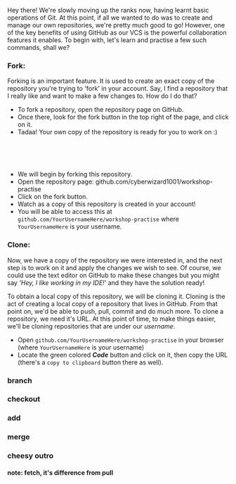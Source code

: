 
Hey there! We're slowly moving up the ranks now, having learnt basic operations of Git. At this point, if all we wanted to do was to create and manage our own repositories, we're pretty much good to go! However, one of the key benefits of using GitHub as our VCS is the powerful collaboration features it enables. To begin with, let's learn and practise a few such commands, shall we?

### Fork:
Forking is an important feature. It is used to create an exact copy of the repository you're trying to 'fork' in your account. Say, I find a repository that I really like and want to make a few changes to. How do I do that?

- To fork a repository, open the repository page on GitHub. 
- Once there, look for the fork button in the top right of the page, and click on it. 
- Tadaa! Your own copy of the repository is ready for you to work on :)

<br> <br> <br> 

- We will begin by forking this repository. 
- Open the repository page: github.com/cyberwizard1001/workshop-practise
- Click on the fork button.
- Watch as a copy of this repository is created in your account! 
- You will be able to access this at `github.com/YourUsernameHere/workshop-practise`
where `YourUsernameHere` is your username. 

### Clone: 
Now, we have a copy of the repository we were interested in, and the next step is to work on it and apply the changes we wish to see. Of course, we could use the text editor on GitHub to make these changes but you might say *'Hey, I like working in my IDE!'* and they have the solution ready!

To obtain a local copy of this repository, we will be cloning it. Cloning is the act of creating a local copy of a repository that lives in GitHub. From that point on, we'd be able to push, pull, commit and do much more. To clone a repository, we need it's URL. At this point of time, to make things easier, we'll be cloning repositories that are under our *username*. 

- Open `github.com/YourUsernameHere/workshop-practise` in your browser (where `YourUsernameHere` is your username)
- Locate the green colored ***Code*** button and click on it, then copy the URL (there's a `copy to clipboard` button there as well). 


### branch 
### checkout 
### add 
### merge

### cheesy outro

#### note: fetch, it's difference from pull
